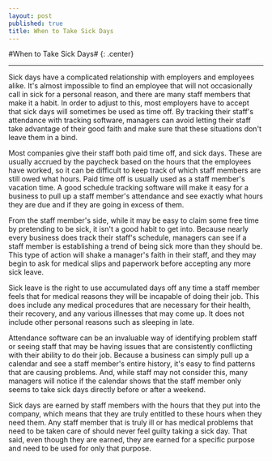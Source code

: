 ```yaml
---
layout: post
published: true
title: When to Take Sick Days
---
```

#When to Take Sick Days# {: .center}
***
Sick days have a complicated relationship with employers and employees alike. It's almost impossible to find an employee that will not occasionally call in sick for a personal reason, and there are many staff members that make it a habit. In order to adjust to this, most employers have to accept that sick days will sometimes be used as time off. By tracking their staff's attendance with tracking software, managers can avoid letting their staff take advantage of their good faith and make sure that these situations don't leave them in a bind.

Most companies give their staff both paid time off, and sick days. These are usually accrued by the paycheck based on the hours that the employees have worked, so it can be difficult to keep track of which staff members are still owed what hours. Paid time off is usually used as a staff member's vacation time. A good schedule tracking software will make it easy for a business to pull up a staff member's attendance and see exactly what hours they are due and if they are going in excess of them.

From the staff member's side, while it may be easy to claim some free time by pretending to be sick, it isn't a good habit to get into. Because nearly every business does track their staff's schedule, managers can see if a staff member is establishing a trend of being sick more than they should be. This type of action will shake a manager's faith in their staff, and they may begin to ask for medical slips and paperwork before accepting any more sick leave.

Sick leave is the right to use accumulated days off any time a staff member feels that for medical reasons they will be incapable of doing their job. This does include any medical procedures that are necessary for their health, their recovery, and any various illnesses that may come up. It does not include other personal reasons such as sleeping in late.

Attendance software can be an invaluable way of identifying problem staff or seeing staff that may be having issues that are consistently conflicting with their ability to do their job. Because a business can simply pull up a calendar and see a staff member's entire history, it's easy to find patterns that are causing problems. And, while staff may not consider this, many managers will notice if the calendar shows that the staff member only seems to take sick days directly before or after a weekend.

Sick days are earned by staff members with the hours that they put into the company, which means that they are truly entitled to these hours when they need them. Any staff member that is truly ill or has medical problems that need to be taken care of should never feel guilty taking a sick day. That said, even though they are earned, they are earned for a specific purpose and need to be used for only that purpose.
